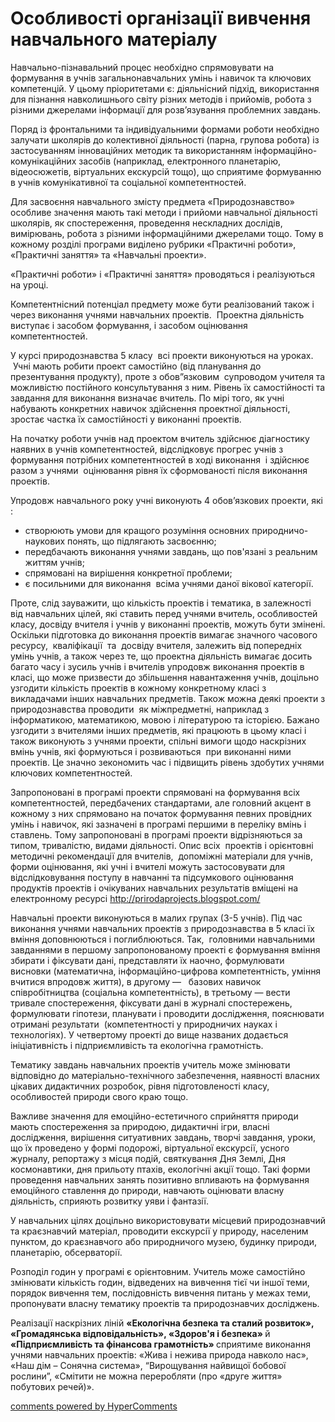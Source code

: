 <div id="hypercomments_widget" class="js-hypercomments-widget invisible"></div>

Особливості організації вивчення навчального матеріалу
=============================================

<p>Навчально-пізнавальний процес необхідно спрямовувати на формування в учнів загальнонавчальних умінь і навичок та ключових компетенцій. У цьому пріоритетами є: діяльнісний підхід, використання для пізнання навколишнього світу різних методів і прийомів, робота з різними джерелами інформації для розв&rsquo;язування проблемних завдань.</p>
<p>Поряд із фронтальними та індивідуальними формами роботи необхідно залучати школярів до колективної діяльності (парна, групова робота) із застосуванням інноваційних методик та використанням інформаційно-комунікаційних засобів (наприклад, електронного планетарію, відеосюжетів, віртуальних екскурсій тощо), що сприятиме формуванню в учнів комунікативної та соціальної компетентностей.</p>
<p>Для засвоєння навчального змісту предмета &laquo;Природознавство&raquo; особливе значення мають такі методи і прийоми навчальної діяльності школярів, як спостереження, проведення нескладних дослідів, вимірювань, робота з різними інформаційними джерелами тощо. Тому в кожному розділі програми виділено рубрики &laquo;Практичні роботи&raquo;, &laquo;Практичні заняття&raquo; та &laquo;Навчальні проекти&raquo;.</p>
<p>&laquo;Практичні роботи&raquo; і &laquo;Практичні заняття&raquo; проводяться і реалізуються на уроці.</p>
<p>Компетентнісний потенціал предмету може бути реалізований також і через виконання учнями навчальних проектів. &nbsp;Проектна діяльність виступає і засобом формування, і засобом оцінювання компетентностей.</p>
<p>У курсі природознавства 5 класу &nbsp;всі проекти виконуються на уроках. &nbsp;Учні мають робити проект самостійно (від планування до презентування продукту), проте з обов&rdquo;язковим &nbsp;супроводом учителя та можливістю постійного консультування з ним. Рівень їх самостійності та завдання для виконання визначає вчитель. По мірі того, як учні набувають конкретних навичок здійснення проектної діяльності, зростає частка їх самостійності у виконанні проектів.</p>
<p>На початку роботи учнів над проектом вчитель здійснює діагностику наявних в учнів компетентностей, відслідковує прогрес учнів з формування потрібних компетентностей в ході виконання &nbsp;і здійснює разом з учнями &nbsp;оцінювання рівня їх сформованості після виконання проектів.</p>
<p>Упродовж навчального року учні виконують 4 обов&rsquo;язкових проекти, які :</p>
<ul>
<li>створюють умови для кращого розуміння основних природничо-наукових понять, що підлягають засвоєнню;</li>
<li>передбачають виконання учнями завдань, що пов'язані з реальним життям учнів;</li>
<li>спрямовані на вирішення конкретної проблеми;</li>
<li>є посильними для виконання &nbsp;всіма учнями даної вікової категорії.</li>
</ul>
<p>Проте, слід зауважити, що кількість проектів і тематика, в залежності від навчальних цілей, які ставить перед учнями вчитель, особливостей класу, досвіду вчителя і учнів у виконанні проектів, можуть бути змінені. Оскільки підготовка до виконання проектів вимагає значного часового ресурсу, &nbsp;кваліфікації &nbsp;та &nbsp;досвіду вчителя, залежить від попередніх умінь учнів, а також через те, що проектна діяльність вимагає досить багато часу і зусиль учнів і вчителів упродовж виконання проектів в класі, що може призвести до збільшення навантаження учнів, доцільно узгодити кількість проектів в кожному конкретному класі з викладачами інших навчальних предметів. Також можна деякі проекти з природознавства проводити &nbsp;як міжпредметні, наприклад з інформатикою, математикою, мовою і літературою та історією. Бажано узгодити з вчителями інших предметів, які працюють в цьому класі і також виконують з учнями проекти, спільні вимоги щодо наскрізних вмінь учнів, які формуються і розвиваються &nbsp;при виконанні ними проектів. Це значно зекономить час і підвищить рівень здобутих учнями ключових компетентностей.</p>
<p>Запропоновані в програмі проекти спрямовані на формування всіх компетентностей, передбачених стандартами, але головний акцент в кожному з них спрямовано на початок формування певних провідних умінь і навичок, які зазначені в програмі першими в переліку вмінь і ставлень. Тому запропоновані в програмі проекти відрізняються за типом, тривалістю, видами діяльності. Опис всіх &nbsp;проектів і орієнтовні методичні рекомендації для вчителів, &nbsp;допоміжні матеріали для учнів, форми оцінювання, які учні і вчителі можуть застосовувати для відслідковування поступу в навчанні та підсумкового оцінювання продуктів проектів і очікуваних навчальних результатів вміщені на електронному ресурсі <a href="http://prirodaprojects.blogspot.com/">http://prirodaprojects.blogspot.com/</a></p>
<p>Навчальні проекти виконуються в малих групах (3-5 учнів). Під час виконання учнями навчальних проектів з природознавства в 5 класі їх вміння доповнюються і поглиблюються. Так, &nbsp;головними навчальними завданнями в першому запропонованому проекті є формування вміння збирати і фіксувати дані, представляти їх наочно, формулювати висновки (математична, інформаційно-цифрова компетентність, уміння вчитися впродовж життя), в другому &mdash; &nbsp;&nbsp;базових навичок співробітництва (соціальна компетентність), в третьому &mdash; вести тривале спостереження, фіксувати дані в журналі спостережень, формулювати гіпотези, планувати і проводити дослідження, пояснювати отримані результати &nbsp;(компетентності у природничих науках і технологіях). У четвертому проекті до вище названих додається ініціативність і підприємливість та екологічна грамотність.</p>
<p>Тематику завдань навчальних проектів учитель може змінювати відповідно до матеріально-технічного забезпечення, наявності власних цікавих дидактичних розробок, рівня підготовленості класу, особливостей природи свого краю тощо.</p>
<p>Важливе значення для емоційно-естетичного сприйняття природи мають спостереження за природою, дидактичні ігри, власні дослідження, вирішення ситуативних завдань, творчі завдання, уроки, що їх проведено у формі подорожі, віртуальної екскурсії, усного журналу, репортажу з місця подій, святкування Дня Землі, Дня космонавтики, дня прильоту птахів, екологічні акції тощо. Такі форми проведення навчальних занять позитивно впливають на формування емоційного ставлення до природи, навчають оцінювати власну діяльність, сприяють розвитку уяви і фантазії.</p>
<p>У навчальних цілях доцільно використовувати місцевий природознавчий та краєзнавчий матеріал, проводити екскурсії у природу, населеним пунктом, до краєзнавчого або природничого музею, будинку природи, планетарію, обсерваторії.</p>
<p>Розподіл годин у програмі є орієнтовним. Учитель може самостійно змінювати кількість годин, відведених на вивчення тієї чи іншої теми, порядок вивчення тем, послідовність вивчення питань у межах теми, пропонувати власну тематику проектів та природознавчих досліджень.</p>
<p>Реалізації наскрізних ліній <strong>&laquo;Екологічна безпека та сталий розвиток&raquo;, &laquo;Громадянська відповідальність&raquo;, &laquo;Здоров'я і безпека&raquo; </strong>й<strong> &laquo;Підприємливість та фінансова грамотність&raquo; </strong>сприятиме виконання учнями навчальних проектів: &laquo;Жива і нежива природа навколо нас&raquo;, &laquo;Наш дім &ndash; Сонячна система&raquo;, &ldquo;Вирощування найвищої бобової рослини&rdquo;, &laquo;Смітити не можна переробляти (про &laquo;друге життя&raquo; побутових речей)&raquo;.</p>

<div class="js-hypercomments-container">
<a href="http://hypercomments.com" class="hc-link" title="comments widget">comments powered by HyperComments</a>
</div>